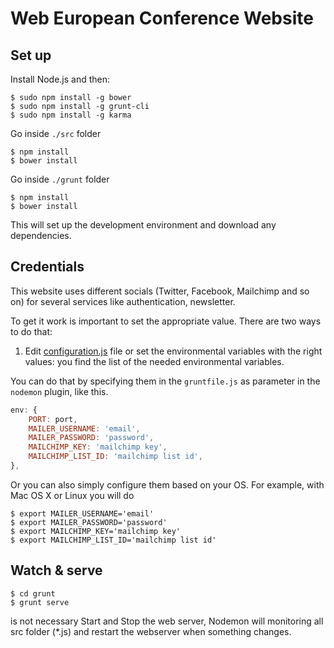 # Web European Conference Website

## Set up

Install Node.js and then:

	$ sudo npm install -g bower
	$ sudo npm install -g grunt-cli
	$ sudo npm install -g karma
	
Go inside `./src` folder

    $ npm install
    $ bower install
    
Go inside `./grunt` folder

    $ npm install
    $ bower install

This will set up the development environment and download any dependencies.

## Credentials ##

This website uses different socials (Twitter, Facebook, Mailchimp and so on) for several services like authentication, newsletter.

To get it work is important to set the appropriate value.
There are two ways to do that:

1) Edit [configuration.js](https://github.com/Web-European-Conference/website/blob/master/src/config/credentials.js) file or set the environmental variables with the right values: you find the list of the needed environmental variables.

You can do that by specifying them in the `gruntfile.js` as parameter in the `nodemon` plugin, like this.

```js
env: {
    PORT: port,
    MAILER_USERNAME: 'email',
    MAILER_PASSWORD: 'password',
    MAILCHIMP_KEY: 'mailchimp key',
    MAILCHIMP_LIST_ID: 'mailchimp list id',
},
```

Or you can also simply configure them based on your OS. For example, with Mac OS X or Linux you will do

```
$ export MAILER_USERNAME='email'
$ export MAILER_PASSWORD='password'
$ export MAILCHIMP_KEY='mailchimp key'
$ export MAILCHIMP_LIST_ID='mailchimp list id'
```

## Watch & serve ##

```
$ cd grunt
$ grunt serve
```

is not necessary Start and Stop the web server, Nodemon will monitoring all src folder (*.js) and restart the webserver when something changes.

